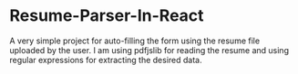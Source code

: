 # Resume-Parser-In-React
A very simple project for auto-filling the form using the resume file uploaded by the user. I am using pdfjslib for reading the resume and using regular expressions for extracting the desired data. 
